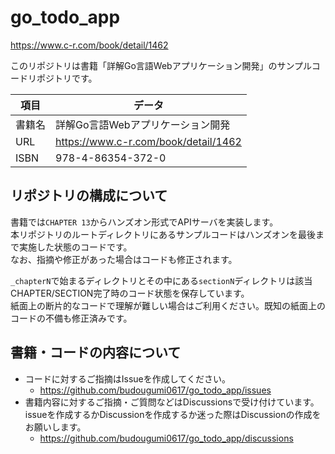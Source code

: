 # go_todo_app
https://www.c-r.com/book/detail/1462

このリポジトリは書籍「詳解Go言語Webアプリケーション開発」のサンプルコードリポジトリです。


| 項目   | データ                                  |
|------|--------------------------------------|
| 書籍名  | 詳解Go言語Webアプリケーション開発                  |
| URL  | https://www.c-r.com/book/detail/1462 |
| ISBN | 978-4-86354-372-0                    |

## リポジトリの構成について
書籍では`CHAPTER 13`からハンズオン形式でAPIサーバを実装します。  
本リポジトリのルートディレクトリにあるサンプルコードはハンズオンを最後まで実施した状態のコードです。  
なお、指摘や修正があった場合はコードも修正されます。

`_chapterN`で始まるディレクトリとその中にある`sectionN`ディレクトリは該当CHAPTER/SECTION完了時のコード状態を保存しています。  
紙面上の断片的なコードで理解が難しい場合はご利用ください。既知の紙面上のコードの不備も修正済みです。

## 書籍・コードの内容について
- コードに対するご指摘はIssueを作成してください。
    - https://github.com/budougumi0617/go_todo_app/issues
- 書籍内容に対するご指摘・ご質問などはDiscussionsで受け付けています。issueを作成するかDiscussionを作成するか迷った際はDiscussionの作成をお願いします。
    - https://github.com/budougumi0617/go_todo_app/discussions